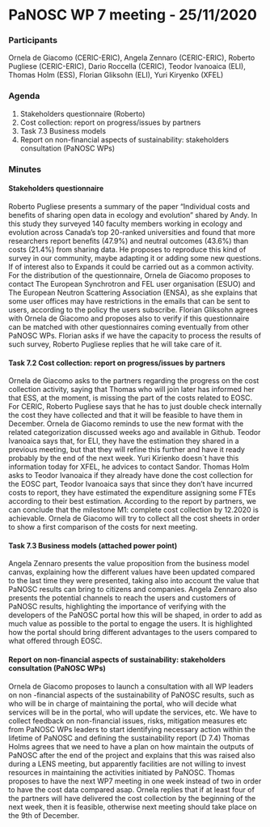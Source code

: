 # PaNOSC WP 7 meeting - 25/11/2020

### Participants
Ornela de Giacomo (CERIC-ERIC), Angela Zennaro (CERIC-ERIC), Roberto Pugliese (CERIC-ERIC), Dario Roccella (CERIC), Teodor Ivanoaica (ELI), Thomas Holm  (ESS), Florian Gliksohn (ELI), Yuri Kiryenko (XFEL)
### Agenda
1.	Stakeholders questionnaire (Roberto)
2.	Cost collection: report on progress/issues by partners
3.	Task 7.3 Business models
4.	Report on non-financial aspects of sustainability: stakeholders consultation (PaNOSC WPs)


### Minutes
#### Stakeholders questionnaire
Roberto Pugliese presents a summary of the paper “Individual costs and benefits of sharing open data in ecology and evolution” shared by Andy. In this study they surveyed 140 faculty members working in ecology and evolution across Canada’s top 20-ranked universities and found that more researchers report benefits (47.9%) and neutral outcomes (43.6%) than costs (21.4%) from sharing data. He proposes to reproduce this kind of survey in our community, maybe adapting it or adding some new questions. If of interest also to Expands it could be carried out as a common activity.  
For the distribution of the questionnaire, Ornela de Giacomo proposes to contact The European Synchrotron and FEL user organisation (ESUO) and The European Neutron Scattering Association (ENSA), as she explains that some user offices may have restrictions in the emails that can be sent to users, according to the policy the users subscribe.  Florian Gliksohn agrees with Ornela de Giacomo and proposes also to verify if this questionnaire can be matched with other questionnaires coming eventually from other PaNOSC WPs. Florian asks if we have the capacity to process the results of such survey, Roberto Pugliese replies that he will take care of it.

#### Task 7.2 Cost collection: report on progress/issues by partners
Ornela de Giacomo asks to the partners regarding the progress on the cost collection activity, saying that Thomas who will join later has informed her that ESS, at the moment, is missing the part of the costs related to EOSC. For CERIC, Roberto Pugliese says that he has to just double check internally the cost they have collected and that it will be feasible to have them in December. Ornela de Giacomo reminds to use the new format with the related categorization discussed weeks ago and available in Github. 
Teodor Ivanoaica says that, for ELI, they have the estimation they shared in a previous meeting, but that they will refine this further and have it ready probably by the end of the next week.  Yuri Kirienko doesn´t have this information today for XFEL, he advices to contact Sandor.
Thomas Holm asks to Teodor Ivanoaica if they already have done the cost collection for the EOSC part, Teodor Ivanoaica  says that since they don’t have incurred costs to report, they have estimated the expenditure assigning some FTEs according to their best estimation. 
According to the report by partners, we can conclude that the milestone M1: complete cost collection by 12.2020 is achievable. Ornela de Giacomo will try to collect all the cost sheets in order to show a first comparison of the costs for next meeting.

#### Task 7.3 Business models (attached power point)
Angela Zennaro presents the value proposition from the business model canvas, explaining how the different values have been updated compared to the last time they were presented, taking also into account the value that PaNOSC results can bring to citizens and companies.
Angela Zennaro also presents the potential channels to reach the users and customers of PaNOSC results, highlighting the importance of verifying with the developers of the PaNOSC portal how this will be shaped, in order to add as much value as possible to the portal to engage the users. It is highlighted how the portal should bring different advantages to the users compared to what offered through EOSC. 

#### Report on non-financial aspects of sustainability: stakeholders consultation (PaNOSC WPs)
Ornela de Giacomo proposes to launch a consultation with all WP leaders on non -financial aspects of the sustainability of PaNOSC results, such as who will be in charge of maintaining the portal, who will decide what services will be in the portal, who will update the services, etc.  We have to collect feedback on non-financial issues, risks, mitigation measures etc from PaNOSC WPs leaders to start identifying necessary action within the lifetime of PaNOSC and defining the sustainability report (D 7.4)
Thomas Holms agrees that we need to have a plan on how maintain the outputs of PaNOSC after the end of the project and explains that this was raised also during a LENS meeting, but apparently facilities are not willing to invest resources in maintaining the activities initiated by PaNOSC.
Thomas proposes to have the next WP7 meeting in one week instead of two in order to have the cost data compared asap.  Ornela replies that if at least four of the partners will have delivered the cost collection by the beginning of the next week, then it is feasible, otherwise next meeting should take place on the 9th of December.
